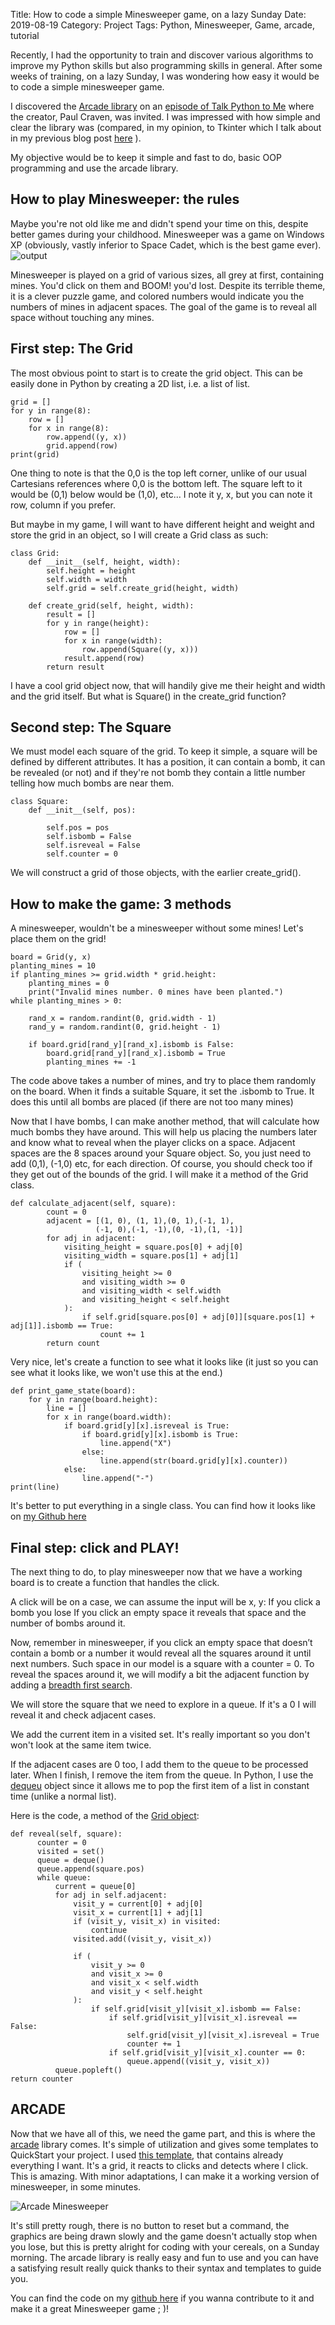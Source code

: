 Title: How to code a simple Minesweeper game, on a lazy Sunday 
Date: 2019-08-19
Category: Project
Tags: Python, Minesweeper, Game, arcade, tutorial

Recently, I had the opportunity to train and discover various algorithms to improve my Python skills but also programming skills in general.
After some weeks of training, on a lazy Sunday, I was wondering how easy it would be to code a simple minesweeper game.

I discovered the [Arcade library](http://arcade.academy/) on an [episode of Talk Python to Me](https://talkpython.fm/episodes/show/223/fun-and-easy-2d-games-with-python) where the creator, Paul Craven, was invited.
I was impressed with how simple and clear the library was (compared, in my opinion, to Tkinter which I talk about in my previous blog post [here]({filename}/Aborted_project_Magic_App.md) ).

My objective would be to keep it simple and fast to do, basic OOP programming and use the arcade library.

## How to play Minesweeper: the rules

Maybe you're not old like me and didn't spend your time on this, despite better games during your childhood. Minesweeper was a
game on Windows XP (obviously, vastly inferior to Space Cadet, which is the best game ever).
![output]({filename}/image/Minesweeper.png)

Minesweeper is played on a grid of various sizes, all grey at first, containing mines. You'd click on them and BOOM! you'd lost. Despite its
terrible theme, it is a clever puzzle game, and colored numbers would indicate you the numbers of mines in adjacent spaces. The goal of the 
game is to reveal all space without touching any mines.

## First step: The Grid
The most obvious point to start is to create the grid object. This can be easily done in Python by creating a 2D list, i.e. a list of list.

~~~~
grid = []
for y in range(8):
    row = []
    for x in range(8):
        row.append((y, x))
        grid.append(row)
print(grid)
~~~~

One thing to note is that the 0,0 is the top left corner, unlike of our usual Cartesians references where 0,0 is the bottom left.
The square left to it would be (0,1) below would be (1,0), etc... I note it y, x, but you can note it row, column if you prefer.

But maybe in my game, I will want to have different height and weight and store the grid in an object, so I will create a Grid class as such:
~~~~
class Grid:
    def __init__(self, height, width):
        self.height = height
        self.width = width
        self.grid = self.create_grid(height, width)

    def create_grid(self, height, width):
        result = []
        for y in range(height):
            row = []
            for x in range(width):
                row.append(Square((y, x)))
            result.append(row)
        return result
~~~~

I have a cool grid object now, that will handily give me their height and width and the grid itself. But what is Square() in the create_grid function?

## Second step: The Square
We must model each square of the grid. To keep it simple, a square will be defined by different attributes. 
It has a position, it can contain a bomb, it can be revealed (or not) and if they're not bomb they contain a little number 
telling how much bombs are near them.

~~~~
class Square:
    def __init__(self, pos):

        self.pos = pos
        self.isbomb = False
        self.isreveal = False
        self.counter = 0
~~~~
We will construct a grid of those objects, with the earlier create_grid().

## How to make the game: 3 methods

A minesweeper, wouldn't be a minesweeper without some mines! Let's place them on the grid! 
~~~~
board = Grid(y, x)
planting_mines = 10
if planting_mines >= grid.width * grid.height:
    planting_mines = 0
	print("Invalid mines number. 0 mines have been planted.")
while planting_mines > 0:

    rand_x = random.randint(0, grid.width - 1)
    rand_y = random.randint(0, grid.height - 1)

    if board.grid[rand_y][rand_x].isbomb is False:
        board.grid[rand_y][rand_x].isbomb = True
        planting_mines += -1
~~~~

The code above takes a number of mines, and try to place them randomly on the board. When it finds a suitable Square, it set the .isbomb to True. 
It does this until all bombs are placed (if there are not too many mines)

Now that I have bombs, I can make another method, that will calculate how much bombs they have around. This will help us placing the numbers later and 
know what to reveal when the player clicks on a space. Adjacent spaces are the 8 spaces around your Square object. So, you just need to add (0,1), (-1,0) etc, 
for each direction. Of course, you should check too if they get out of the bounds of the grid. I will make it a method of the Grid class.

~~~~
def calculate_adjacent(self, square):
        count = 0
		adjacent = [(1, 0), (1, 1),(0, 1),(-1, 1),
                   (-1, 0),(-1, -1),(0, -1),(1, -1)]
        for adj in adjacent:
            visiting_height = square.pos[0] + adj[0]
            visiting_width = square.pos[1] + adj[1]
            if (
                visiting_height >= 0
                and visiting_width >= 0
                and visiting_width < self.width
                and visiting_height < self.height
            ):
                if self.grid[square.pos[0] + adj[0]][square.pos[1] + adj[1]].isbomb == True:
                    count += 1
        return count
~~~~


Very nice, let's create a function to see what it looks like (it just so you can see what it looks like, we won't use this at the end.)

~~~~
def print_game_state(board):
    for y in range(board.height):
        line = []
        for x in range(board.width):
            if board.grid[y][x].isreveal is True:
                if board.grid[y][x].isbomb is True:
                    line.append("X")
                else:
                    line.append(str(board.grid[y][x].counter))
            else:
                line.append("-")
print(line)
~~~~

It's better to put everything in a single class. You can find how it looks like on [my Github here](https://github.com/Elesh-Norn/MineSweeper_Sunday/blob/master/main/grid.py)

## Final step: click and PLAY!
The next thing to do, to play minesweeper now that we have a working board is to create a function that handles the click.

A click will be on a case, we can assume the input will be x, y:
If you click a bomb you lose
If you click an empty space it reveals that space and the number of bombs around it.

Now, remember in minesweeper, if you click an empty space that doesn’t contain a bomb or a number it would reveal all the squares around it
until next numbers. Such space in our model is a square with a counter = 0. To reveal the spaces around it, we will modify a bit the adjacent function 
by adding a [breadth first search](https://en.wikipedia.org/wiki/Breadth-first_search).

We will store the square that we need to explore in a queue. If it's a 0 I will reveal it and check adjacent cases.


We add the current item in a visited set. It's really important so you don't won't look at the same item twice.


If the adjacent cases are 0 too, I add them to the queue to be processed later. When I finish, I remove the item from the queue.
In Python, I use the [dequeu]( https://docs.python.org/2/library/collections.html#collections.deque) object since it allows me to pop the first item of a list in constant time (unlike a normal list).

Here is the code, a method of the [Grid object](https://github.com/Elesh-Norn/MineSweeper_Sunday/blob/master/main/grid.py): 

~~~~
def reveal(self, square):
      counter = 0
      visited = set()
      queue = deque()
      queue.append(square.pos)
      while queue:
          current = queue[0]
          for adj in self.adjacent:
              visit_y = current[0] + adj[0]
              visit_x = current[1] + adj[1]
              if (visit_y, visit_x) in visited:
                  continue
              visited.add((visit_y, visit_x))

              if (
                  visit_y >= 0
                  and visit_x >= 0
                  and visit_x < self.width
                  and visit_y < self.height
              ):
                  if self.grid[visit_y][visit_x].isbomb == False:
                      if self.grid[visit_y][visit_x].isreveal == False:
                          self.grid[visit_y][visit_x].isreveal = True
                          counter += 1
                      if self.grid[visit_y][visit_x].counter == 0:
                          queue.append((visit_y, visit_x))
          queue.popleft()
return counter
~~~~


## ARCADE
Now that we have all of this, we need the game part, and this is where the [arcade](http://arcade.academy/) library comes. 
It's simple of utilization and gives some templates to QuickStart your project. I used [this template](http://arcade.academy/examples/array_backed_grid.html#array-backed-grid), 
that contains already everything I want. It's a grid, it reacts to clicks and detects where I click. This is amazing. With minor adaptations, I can make it a working version of minesweeper, 
in some minutes. 

![Arcade Minesweeper]({filename}/image/Minesweeper_arcade.png)

It's still pretty rough, there is no button to reset but a command, the graphics are being drawn slowly and the game doesn't actually stop when you lose, 
but this is pretty alright for coding with your cereals, on a Sunday morning. The arcade library is really easy and fun to use and you can have a satisfying result really quick thanks to their syntax and templates to guide you.

You can find the code on my [github here](https://github.com/Elesh-Norn/MineSweeper_Sunday) if you wanna contribute to it and make it a great Minesweeper game ; )!
